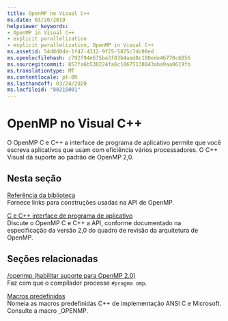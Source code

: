 ```yaml
---
title: OpenMP no Visual C++
ms.date: 03/20/2019
helpviewer_keywords:
- OpenMP in Visual C++
- explicit parallelization
- explicit parallelization, OpenMP in Visual C++
ms.assetid: 54d8d0da-1f47-4312-9f25-5875c7dc08ed
ms.openlocfilehash: c792f94e675ba3f83b4aad8c180ede46770c6856
ms.sourcegitcommit: 857fa6b530224fa6c18675138043aba9aa0619fb
ms.translationtype: MT
ms.contentlocale: pt-BR
ms.lasthandoff: 03/24/2020
ms.locfileid: "80215001"
---
```

# <a name="openmp-in-visual-c"></a>OpenMP no Visual C++

O OpenMP C e C++ a interface de programa de aplicativo permite que você escreva aplicativos que usam com eficiência vários processadores. O C++ Visual dá suporte ao padrão de OpenMP 2,0.

## <a name="in-this-section"></a>Nesta seção

[Referência da biblioteca](../../parallel/openmp/reference/openmp-library-reference.md)<br/>
Fornece links para construções usadas na API de OpenMP.

[C e C++ interface de programa de aplicativo](../../parallel/openmp/openmp-c-and-cpp-application-program-interface.md)<br/>
Discute o OpenMP C e C++ a API, conforme documentado na especificação da versão 2,0 do quadro de revisão da arquitetura de OpenMP.

## <a name="related-sections"></a>Seções relacionadas

[/openmp (habilitar suporte para OpenMP 2.0)](../../build/reference/openmp-enable-openmp-2-0-support.md)<br/>
Faz com que o compilador processe `#pragma omp`.

[Macros predefinidas](../../preprocessor/predefined-macros.md)<br/>
Nomeia as macros predefinidas C++ de implementação ANSI C e Microsoft. Consulte a macro _OPENMP.
